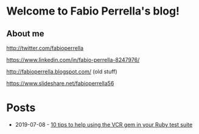 # Welcome to Fabio Perrella's blog!

## About me

http://twitter.com/fabioperrella

https://www.linkedin.com/in/fabio-perrella-8247976/

http://fabioperrella.blogspot.com/ (old stuff)

https://www.slideshare.net/fabioperrella56

# Posts

- 2019-07-08 - [10 tips to help using the VCR gem in your Ruby test suite](10_tips_to_help_using_the_VCR_gem_in_your_ruby_test_suite.md)
